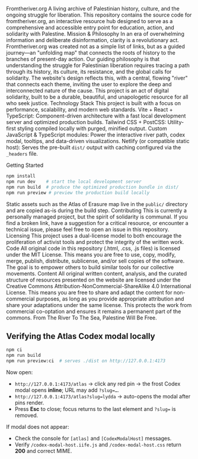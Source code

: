 Fromtheriver.org
A living archive of Palestinian history, culture, and the ongoing struggle for liberation.
This repository contains the source code for fromtheriver.org, an interactive resource hub designed to serve as a comprehensive and accessible entry point for education, action, and solidarity with Palestine.
Mission & Philosophy
In an era of overwhelming information and deliberate disinformation, clarity is a revolutionary act. Fromtheriver.org was created not as a simple list of links, but as a guided journey—an "unfolding map" that connects the roots of history to the branches of present-day action.
Our guiding philosophy is that understanding the struggle for Palestinian liberation requires tracing a path through its history, its culture, its resistance, and the global calls for solidarity. The website's design reflects this, with a central, flowing "river" that connects each theme, inviting the user to explore the deep and interconnected nature of the cause.
This project is an act of digital solidarity, built to be a durable, beautiful, and unapologetic resource for all who seek justice.
Technology Stack
This project is built with a focus on performance, scalability, and modern web standards.
Vite + React + TypeScript: Component-driven architecture with a fast local development server and optimized production builds.
Tailwind CSS + PostCSS: Utility-first styling compiled locally with purged, minified output.
Custom JavaScript & TypeScript modules: Power the interactive river path, codex modal, tooltips, and data-driven visualizations.
Netlify (or compatible static host): Serves the pre-built `dist/` output with caching configured via the `_headers` file.

Getting Started

```bash
npm install
npm run dev    # start the local development server
npm run build  # produce the optimized production bundle in dist/
npm run preview # preview the production build locally
```

Static assets such as the Atlas of Erasure map live in the `public/` directory and are copied as-is during the build step.
Contributing
This is currently a personally managed project, but the spirit of solidarity is communal. If you find a broken link, have a suggestion for a critical resource, or encounter a technical issue, please feel free to open an issue in this repository.
Licensing
This project uses a dual-license model to both encourage the proliferation of activist tools and protect the integrity of the written work.
Code
All original code in this repository (.html, .css, .js files) is licensed under the MIT License.
This means you are free to use, copy, modify, merge, publish, distribute, sublicense, and/or sell copies of the software. The goal is to empower others to build similar tools for our collective movements.
Content
All original written content, analysis, and the curated structure of resources presented on the website are licensed under the Creative Commons Attribution-NonCommercial-ShareAlike 4.0 International License.
This means you are free to share and adapt the content for non-commercial purposes, as long as you provide appropriate attribution and share your adaptations under the same license. This protects the work from commercial co-optation and ensures it remains a permanent part of the commons.
From The River To The Sea, Palestine Will Be Free.

## Verifying the Atlas Codex modal locally

```bash
npm ci
npm run build
npm run preview:ci  # serves ./dist on http://127.0.0.1:4173
```

Now open:

- `http://127.0.0.1:4173/atlas` → click any red pin → the frost Codex modal opens **inline**; URL may add `?slug=…`.
- `http://127.0.0.1:4173/atlas?slug=lydda` → auto-opens the modal after pins render.
- Press **Esc** to close; focus returns to the last element and `?slug=` is removed.

If modal does not appear:
- Check the console for `[atlas]` and `[CodexModalHost]` messages.
- Verify `/codex-modal-host.iife.js` and `/codex-modal-host.css` return **200** and correct MIME.
